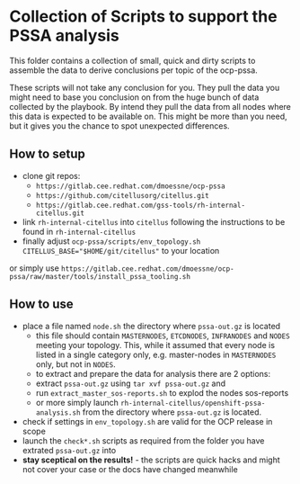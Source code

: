 # Collection of Scripts to support the PSSA analysis

This folder contains a collection of small, quick and dirty scripts to assemble the data to derive conclusions per topic of the ocp-pssa.

These scripts will not take any conclusion for you. They pull the data you might need to base you conclusion on from the huge bunch of data collected by the playbook.
By intend they pull the data from all nodes where this data is expected to be available on. This might be more than you need, but it gives you the chance to spot unexpected differences.

## How to setup

- clone git repos:
   - `https://gitlab.cee.redhat.com/dmoessne/ocp-pssa`
   - `https://github.com/citellusorg/citellus.git`
   - `https://gitlab.cee.redhat.com/gss-tools/rh-internal-citellus.git`
- link `rh-internal-citellus` into `citellus` following the instructions to be found in `rh-internal-citellus`
- finally adjust `ocp-pssa/scripts/env_topology.sh` `CITELLUS_BASE="$HOME/git/citellus"` to your location

or simply use `https://gitlab.cee.redhat.com/dmoessne/ocp-pssa/raw/master/tools/install_pssa_tooling.sh` 

## How to use

- place a file named `node.sh` the directory where `pssa-out.gz` is located
   - this file should contain `MASTERNODES`, `ETCDNODES`, `INFRANODES` and `NODES` meeting your topology. This, while it assumed that every node is listed in a single category only, e.g. master-nodes in `MASTERNODES` only, but not in `NODES`. 
   - to extract and prepare the data for analysis there are 2 options:
   - extract `pssa-out.gz` using `tar xvf pssa-out.gz` and
   - run `extract_master_sos-reports.sh` to explod the nodes sos-reports
   - or more simply launch `rh-internal-citellus/openshift-pssa-analysis.sh` from the directory where `pssa-out.gz` is located.
- check if settings in `env_topology.sh` are valid for the OCP release in scope
- launch the `check*.sh` scripts as required from the folder you have extrated `pssa-out.gz` into
- **stay sceptical on the results!** - the scripts are quick hacks and might not cover your case or the docs have changed meanwhile
